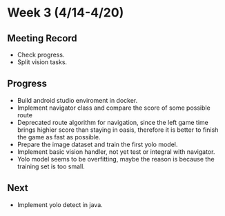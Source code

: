# Week 3 (4/14-4/20)

## Meeting Record

- Check progress.
- Split vision tasks.

## Progress

- Build android studio enviroment in docker.
- Implement navigator class and compare the score of some possible route
- Deprecated route algorithm for navigation, since the left game time brings highier score than staying in oasis, therefore it is better to finish the game as fast as possible.
- Prepare the image dataset and train the first yolo model.
- Implement basic vision handler, not yet test or integral with navigator.
- Yolo model seems to be overfitting, maybe the reason is because the training set is too small.

## Next

- Implement yolo detect in java.
